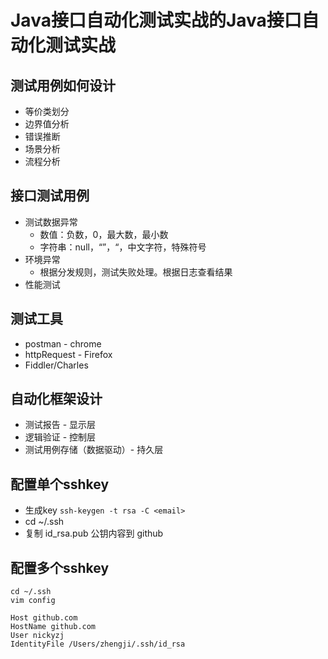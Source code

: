 # Java接口自动化测试实战的Java接口自动化测试实战

## 测试用例如何设计

* 等价类划分
* 边界值分析
* 错误推断
* 场景分析
* 流程分析

## 接口测试用例

* 测试数据异常
  * 数值：负数，0，最大数，最小数
  * 字符串：null，“”，“，中文字符，特殊符号
* 环境异常
  * 根据分发规则，测试失败处理。根据日志查看结果
* 性能测试

## 测试工具

* postman - chrome
* httpRequest - Firefox
* Fiddler/Charles

## 自动化框架设计

* 测试报告 - 显示层
* 逻辑验证 - 控制层
* 测试用例存储（数据驱动）- 持久层

## 配置单个sshkey

* 生成key `ssh-keygen -t rsa -C <email>`
* cd ~/.ssh
* 复制 id_rsa.pub 公钥内容到 github

## 配置多个sshkey

```
cd ~/.ssh
vim config

Host github.com
HostName github.com
User nickyzj
IdentityFile /Users/zhengji/.ssh/id_rsa
```

